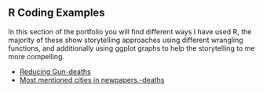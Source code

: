 ## R Coding Examples


In this section of the portfolio you will find different ways I have used R, the majority of these show storytelling approaches using different wrangling functions, and additionally using ggplot graphs to help the storytelling to me more compelling.


* <a href="https://github.com/danndch/daniel_dominguez_portfolio/blob/master/R/Gun%20Deaths/Reducing-Deaths-by-Guns.md">Reducing Gun-deaths</a>
* <a href="https://github.com/danndch/daniel_dominguez_portfolio/blob/master/R/Cities%20in%20the%20newspaper/Extra%2C-extra%2C-code-all-about-it.md">Most mentioned cities in newpapers.-deaths</a>

